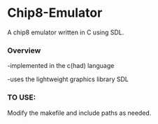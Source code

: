 # Chip8-Emulator
A chip8 emulator written in C using SDL.

### Overview

-implemented in the c(had) language

-uses the lightweight graphics library SDL

### TO USE:
Modify the makefile and include paths as needed.



